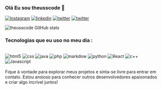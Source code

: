 
### Olá Eu sou theusscode 👋

[![Instagram](https://img.shields.io/badge/Instagram-E4405F?style=for-the-badge&logo=instagram&logoColor=white)](https://instagram.com/mtts_sc?igshid=ZDc4ODBmNjlmNQ==)
[![linkedin](https://img.shields.io/badge/LinkedIn-0077B5?style=for-the-badge&logo=linkedin&logoColor=white)](https://linkedin.com/in/matheus-costa-8996531a9)
[![twitter](https://img.shields.io/badge/Twitter-1DA1F2?style=for-the-badge&logo=twitter&logoColor=white)](https://twitter.com/theusscosta19)
[![twitter](https://img.shields.io/badge/Twitch-9146FF?style=for-the-badge&logo=twitch&logoColor=white)](https://Twitch.tv/theuss_cs)


![theusscode  GitHub stats](https://github-readme-stats.vercel.app/api?username=theusscode&show_icons=true&theme=dracula)

### Tecnologias que eu uso no meu dia :
<div style="display: inline_block"><br/>

<img alingn="center" alt="html5" src="https://img.shields.io/badge/HTML5-E34F26?style=for-the-badge&logo=html5&logoColor=white">
<img alingn="center" alt="css" src="https://img.shields.io/badge/CSS3-1572B6?style=for-the-badge&logo=css3&logoColor=white">
<img alingn="center" alt="java" src="https://img.shields.io/badge/Java-ED8B00?style=for-the-badge&logo=openjdk&logoColor=white">
<img alingn="center" alt="php" src="https://img.shields.io/badge/PHP-777BB4?style=for-the-badge&logo=php&logoColor=white">
<img alingn="center" alt="markdow" src="https://img.shields.io/badge/Markdown-000000?style=for-the-badge&logo=markdown&logoColor=white">
<img alingn="center" alt="python" src="https://img.shields.io/badge/Python-3776AB?style=for-the-badge&logo=python&logoColor=white">
<img alingn="center" alt="React" src="https://img.shields.io/badge/React-20232A?style=for-the-badge&logo=react&logoColor=61DAFB">
<img alingn="center" alt="c++" src="https://img.shields.io/badge/C%2B%2B-00599C?style=for-the-badge&logo=c%2B%2B&logoColor=white">
<img alingn="center" alt="Javascript" src="https://img.shields.io/badge/JavaScript-F7DF1E?style=for-the-badge&logo=javascript&logoColor=black">


</div></br>
Fique à vontade para explorar meus projetos e sinta-se livre para entrar em contato. Estou ansioso para conhecer outros desenvolvedores apaixonados e criar algo incrível juntos!
